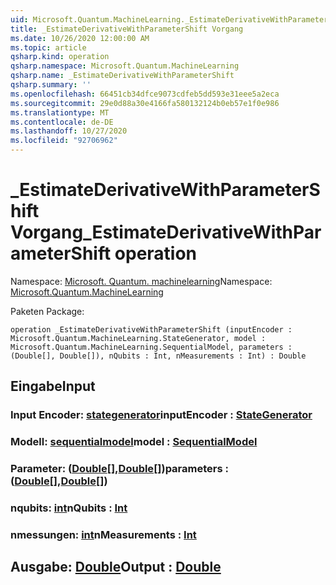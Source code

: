 ```yaml
---
uid: Microsoft.Quantum.MachineLearning._EstimateDerivativeWithParameterShift
title: _EstimateDerivativeWithParameterShift Vorgang
ms.date: 10/26/2020 12:00:00 AM
ms.topic: article
qsharp.kind: operation
qsharp.namespace: Microsoft.Quantum.MachineLearning
qsharp.name: _EstimateDerivativeWithParameterShift
qsharp.summary: ''
ms.openlocfilehash: 66451cb34dfce9073cdfeb5dd593e31eee5a2eca
ms.sourcegitcommit: 29e0d88a30e4166fa580132124b0eb57e1f0e986
ms.translationtype: MT
ms.contentlocale: de-DE
ms.lasthandoff: 10/27/2020
ms.locfileid: "92706962"
---
```

# <a name="_estimatederivativewithparametershift-operation"></a><span data-ttu-id="1766f-102">_EstimateDerivativeWithParameterShift Vorgang</span><span class="sxs-lookup"><span data-stu-id="1766f-102">_EstimateDerivativeWithParameterShift operation</span></span>

<span data-ttu-id="1766f-103">Namespace: [Microsoft. Quantum. machinelearning](xref:Microsoft.Quantum.MachineLearning)</span><span class="sxs-lookup"><span data-stu-id="1766f-103">Namespace: [Microsoft.Quantum.MachineLearning](xref:Microsoft.Quantum.MachineLearning)</span></span>

<span data-ttu-id="1766f-104">Paketen [](https://nuget.org/packages/)</span><span class="sxs-lookup"><span data-stu-id="1766f-104">Package: [](https://nuget.org/packages/)</span></span>




```qsharp
operation _EstimateDerivativeWithParameterShift (inputEncoder : Microsoft.Quantum.MachineLearning.StateGenerator, model : Microsoft.Quantum.MachineLearning.SequentialModel, parameters : (Double[], Double[]), nQubits : Int, nMeasurements : Int) : Double
```


## <a name="input"></a><span data-ttu-id="1766f-105">Eingabe</span><span class="sxs-lookup"><span data-stu-id="1766f-105">Input</span></span>

### <a name="inputencoder--stategenerator"></a><span data-ttu-id="1766f-106">Input Encoder: [stategenerator](xref:Microsoft.Quantum.MachineLearning.StateGenerator)</span><span class="sxs-lookup"><span data-stu-id="1766f-106">inputEncoder : [StateGenerator](xref:Microsoft.Quantum.MachineLearning.StateGenerator)</span></span>




### <a name="model--sequentialmodel"></a><span data-ttu-id="1766f-107">Modell: [sequentialmodel](xref:Microsoft.Quantum.MachineLearning.SequentialModel)</span><span class="sxs-lookup"><span data-stu-id="1766f-107">model : [SequentialModel](xref:Microsoft.Quantum.MachineLearning.SequentialModel)</span></span>




### <a name="parameters--doubledouble"></a><span data-ttu-id="1766f-108">Parameter: ([Double](xref:microsoft.quantum.lang-ref.double)[],[Double](xref:microsoft.quantum.lang-ref.double)[])</span><span class="sxs-lookup"><span data-stu-id="1766f-108">parameters : ([Double](xref:microsoft.quantum.lang-ref.double)[],[Double](xref:microsoft.quantum.lang-ref.double)[])</span></span>




### <a name="nqubits--int"></a><span data-ttu-id="1766f-109">nqubits: [int](xref:microsoft.quantum.lang-ref.int)</span><span class="sxs-lookup"><span data-stu-id="1766f-109">nQubits : [Int](xref:microsoft.quantum.lang-ref.int)</span></span>




### <a name="nmeasurements--int"></a><span data-ttu-id="1766f-110">nmessungen: [int](xref:microsoft.quantum.lang-ref.int)</span><span class="sxs-lookup"><span data-stu-id="1766f-110">nMeasurements : [Int](xref:microsoft.quantum.lang-ref.int)</span></span>





## <a name="output--double"></a><span data-ttu-id="1766f-111">Ausgabe: [Double](xref:microsoft.quantum.lang-ref.double)</span><span class="sxs-lookup"><span data-stu-id="1766f-111">Output : [Double](xref:microsoft.quantum.lang-ref.double)</span></span>

